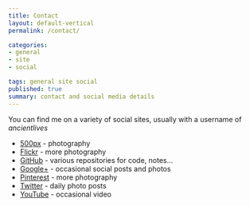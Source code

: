 ```yaml
---
title: Contact
layout: default-vertical
permalink: /contact/

categories:
- general
- site
- social

tags: general site social
published: true
summary: contact and social media details
---
```


You can find me on a variety of social sites, usually with a username of *ancientlives*

* [500px](https://500px.com/ancientlives) - photography
* [Flickr](https://www.flickr.com/photos/ancientlives/) - more photography
* [GitHub](https://github.com/ancientlives) - various repositories for code, notes...
* [Google+](https://www.google.com/+ancientlives) - occasional social posts and photos
* [Pinterest](http://www.pinterest.com/ancientlives/) - more photography
* [Twitter](https://twitter.com/ancientphotos) - daily photo posts
* [YouTube](https://www.youtube.com/user/ancientlives) - occasional video


